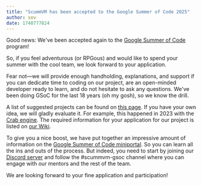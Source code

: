 ```yaml
---
title: "ScummVM has been accepted to the Google Summer of Code 2025"
author: sev
date: 1740777824
---
```


Good news: We've been accepted again to the [Google Summer of Code](https://summerofcode.withgoogle.com) program!

So, if you feel adventurous (or RPGous) and would like to spend your summer with the cool team, we look forward to your application.

Fear not—we will provide enough handholding, explanations, and support if you can dedicate time to coding on our project, are an open-minded developer ready to learn, and do not hesitate to ask any questions. We've been doing GSoC for the last 18 years (oh my gosh), so we know the drill.

A list of suggested projects can be found on [this page](https://wiki.scummvm.org/index.php?title=Summer_of_Code/GSoC_Ideas_2025). If you have your own idea, we will gladly evaluate it. For example, this happened in 2023 with the [Crab engine](https://blogs.scummvm.org/hax0kartik/). The required information for your application for our project is listed on [our Wiki](https://wiki.scummvm.org/index.php?title=GSoC_Application).

To give you a nice boost, we have put together an impressive amount of information on the [Google Summer of Code miniportal](https://wiki.scummvm.org/index.php?title=Summer_of_Code). So you can learn all the ins and outs of the process. But indeed, you need to start by joining our [Discord server](https://discord.gg/4cDsMNtcpG) and follow the #scummvm-gsoc channel where you can engage with our mentors and the rest of the team.

We are looking forward to your fine application and participation!
